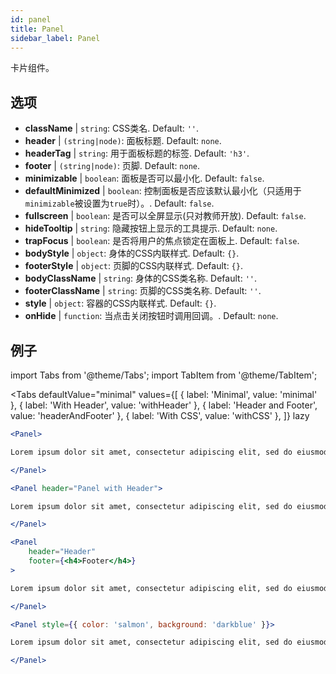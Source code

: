```yaml
---
id: panel 
title: Panel
sidebar_label: Panel
---
```


卡片组件。

## 选项

* __className__ | `string`: CSS类名. Default: `''`.
* __header__ | `(string|node)`: 面板标题. Default: `none`.
* __headerTag__ | `string`: 用于面板标题的标签. Default: `'h3'`.
* __footer__ | `(string|node)`: 页脚. Default: `none`.
* __minimizable__ | `boolean`: 面板是否可以最小化. Default: `false`.
* __defaultMinimized__ | `boolean`: 控制面板是否应该默认最小化（只适用于`minimizable`被设置为`true`时）。. Default: `false`.
* __fullscreen__ | `boolean`: 是否可以全屏显示(只对教师开放). Default: `false`.
* __hideTooltip__ | `string`: 隐藏按钮上显示的工具提示. Default: `none`.
* __trapFocus__ | `boolean`: 是否将用户的焦点锁定在面板上. Default: `false`.
* __bodyStyle__ | `object`: 身体的CSS内联样式. Default: `{}`.
* __footerStyle__ | `object`: 页脚的CSS内联样式. Default: `{}`.
* __bodyClassName__ | `string`: 身体的CSS类名称. Default: `''`.
* __footerClassName__ | `string`: 页脚的CSS类名称. Default: `''`.
* __style__ | `object`: 容器的CSS内联样式. Default: `{}`.
* __onHide__ | `function`: 当点击关闭按钮时调用回调。. Default: `none`.


## 例子

import Tabs from '@theme/Tabs';
import TabItem from '@theme/TabItem';

<Tabs
    defaultValue="minimal"
    values={[
        { label: 'Minimal', value: 'minimal' },
        { label: 'With Header', value: 'withHeader' },
        { label: 'Header and Footer', value: 'headerAndFooter' },
        { label: 'With CSS', value: 'withCSS' },
    ]}
    lazy
>

<TabItem value="minimal">

```jsx live
<Panel>

Lorem ipsum dolor sit amet, consectetur adipiscing elit, sed do eiusmod tempor incididunt ut labore et dolore magna aliqua. Ut enim ad minim veniam, quis nostrud exercitation ullamco laboris nisi ut aliquip ex ea commodo consequat. Duis aute irure dolor in reprehenderit in voluptate velit esse cillum dolore eu fugiat nulla pariatur. Excepteur sint occaecat cupidatat non proident, sunt in culpa qui officia deserunt mollit anim id est laborum.

</Panel>
```

</TabItem>

<TabItem value="withHeader">

```jsx live
<Panel header="Panel with Header">

Lorem ipsum dolor sit amet, consectetur adipiscing elit, sed do eiusmod tempor incididunt ut labore et dolore magna aliqua. Ut enim ad minim veniam, quis nostrud exercitation ullamco laboris nisi ut aliquip ex ea commodo consequat. Duis aute irure dolor in reprehenderit in voluptate velit esse cillum dolore eu fugiat nulla pariatur. Excepteur sint occaecat cupidatat non proident, sunt in culpa qui officia deserunt mollit anim id est laborum.

</Panel>
```

</TabItem>

<TabItem value="headerAndFooter">

```jsx live
<Panel 
    header="Header" 
    footer={<h4>Footer</h4>}
>

Lorem ipsum dolor sit amet, consectetur adipiscing elit, sed do eiusmod tempor incididunt ut labore et dolore magna aliqua. Ut enim ad minim veniam, quis nostrud exercitation ullamco laboris nisi ut aliquip ex ea commodo consequat. Duis aute irure dolor in reprehenderit in voluptate velit esse cillum dolore eu fugiat nulla pariatur. Excepteur sint occaecat cupidatat non proident, sunt in culpa qui officia deserunt mollit anim id est laborum.

</Panel>
```

</TabItem>

<TabItem value="withCSS">

```jsx live
<Panel style={{ color: 'salmon', background: 'darkblue' }}>

Lorem ipsum dolor sit amet, consectetur adipiscing elit, sed do eiusmod tempor incididunt ut labore et dolore magna aliqua. Ut enim ad minim veniam, quis nostrud exercitation ullamco laboris nisi ut aliquip ex ea commodo consequat. Duis aute irure dolor in reprehenderit in voluptate velit esse cillum dolore eu fugiat nulla pariatur. Excepteur sint occaecat cupidatat non proident, sunt in culpa qui officia deserunt mollit anim id est laborum.

</Panel>
```

</TabItem>

</Tabs>
